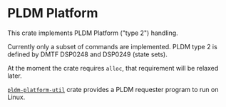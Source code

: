 # PLDM Platform

This crate implements PLDM Platform ("type 2") handling.

Currently only a subset of commands are implemented. 
PLDM type 2 is defined by DMTF DSP0248 and DSP0249 (state sets).

At the moment the crate requires `alloc`, that requirement will be relaxed later.

[`pldm-platform-util`](../pldm-platform-util) crate provides a PLDM 
requester program to run on Linux.




